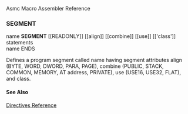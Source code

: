 Asmc Macro Assembler Reference

### SEGMENT

name **SEGMENT** [[READONLY]] [[align]] [[combine]] [[use]] [['class']]<br>
   statements<br>
   name ENDS


Defines a program segment called name having segment attributes align (BYTE, WORD, DWORD, PARA, PAGE), combine (PUBLIC, STACK, COMMON, MEMORY, AT address, PRIVATE), use (USE16, USE32, FLAT), and class.

#### See Also

[Directives Reference](readme.md)
